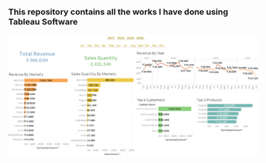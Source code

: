 ### This repository contains all the works I have done using Tableau Software

![My Image](Tableau_Viz.PNG)
